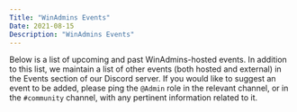 ```yaml
---
Title: "WinAdmins Events"
Date: 2021-08-15
Description: "WinAdmins Events"
---
```


Below is a list of upcoming and past WinAdmins-hosted events. In addition to this list, we maintain a list of other events (both hosted and external) in the Events section of our Discord server. If you would like to suggest an event to be added, please ping the `@Admin` role in the relevant channel, or in the `#community` channel, with any pertinent information related to it.
